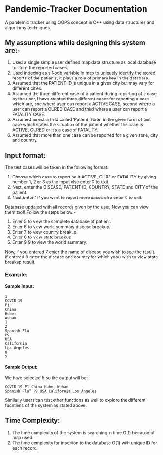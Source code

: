# Pandemic-Tracker Documentation

A pandemic tracker using OOPS concept in C++ using data structures and algorithms techniques.

## My assumptions while designing this system are:-

1. Used a single simple user defined map data structure as local database to store the reported cases.
2. Used indexing as slNodb variable in map to uniquely identify the stored reports of the patients, it plays a role of primary key in the database.
3. Assumed that the PATIENT ID is unique in a given city but may vary for different cities.
4. Assumed the three different case of a patient during reporting of a case by the user, I have created three different cases for reporting a case which are,
   one where user can report a ACTIVE CASE, second where a user can report a CURED CASE and third where a user can report a FATALITY CASE.
5. Assumed an extra field called 'Patient_State' in the given form of test case which states the situation of the patient whether the case is ACTIVE, CURED
   or it's a case of FATALITY.
6. Assumed that more than one case can be reported for a given state, city and country.

## Input format:

The test cases will be taken in the following format.

1. Choose which case to report be it ACTIVE, CURE or FATALITY by giving number 1, 2 or 3 as the input else enter 0 to exit.
2. Next, enter the DISEASE, PATIENT ID, COUNTRY, STATE and CITY of the patient.
3. Next,enter 1 if you want to report more cases else enter 0 to exit.

Database updated with all records given by the user, Now you can view them too!! Follow the steps below:-

1. Enter 5 to view the complete database of patient.
2. Enter 6 to view world summary disease breakup.
3. Enter 7 to view country breakup.
4. Enter 8 to view state breakup.
5. Enter 9 9 to view the world summary.

Now, if you entered 7 enter the name of disease you wish to see the result.
if entered 8 enter the disease and country for which yoou wish to view state breakup result.

### Example:

#### Sample Input:

```
1
COVID-19
P1
China
Hubei
Wuhan
1
2
Spanish Flu
P9
USA
California
Los Angeles
0
5

```
#### Sample Output:

We have selected 5 so the output will be:

```
COVID-19 P1 China Hubei Wuhan
Spanish Flu” P9 USA California Los Angeles

```
Similarly users can test other functions as well to explore the different fucntions of the system as stated above.

## Time Complexity:

1. The time complexity of the system is searching in time O(1) because of map used.
2. The time complexity for insertion to the database O(1) with unique ID for each record.
